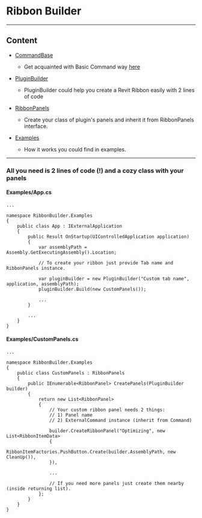 # Ribbon Builder

---

## Content

- [CommandBase](https://github.com/novikov-ai/revit-ribbon-builder/tree/main/RibbonBuilder/CommandBase)
    - Get acquainted with Basic Command way [here](https://github.com/novikov-ai/revit-basic-command)
    
- [PluginBuilder](https://github.com/novikov-ai/revit-ribbon-builder/blob/main/RibbonBuilder/PluginBuilder.cs)
    - PluginBuilder could help you create a Revit Ribbon easily with 2 lines of code

- [RibbonPanels](https://github.com/novikov-ai/revit-ribbon-builder/blob/main/RibbonBuilder/RibbonPanels.cs)
    - Create your class of plugin's panels and inherit it from RibbonPanels interface.
  
- [Examples](https://github.com/novikov-ai/revit-ribbon-builder/tree/main/RibbonBuilder/Examples)
    - How it works you could find in examples.

---

### All you need is 2 lines of code (!) and a cozy class with your panels

#### Examples/App.cs
~~~
...

namespace RibbonBuilder.Examples
{
    public class App : IExternalApplication
    {
        public Result OnStartup(UIControlledApplication application)
        {
            var assemblyPath = Assembly.GetExecutingAssembly().Location;

            // To create your ribbon just provide Tab name and RibbonPanels instance. 
            
            var pluginBuilder = new PluginBuilder("Custom tab name", application, assemblyPath);
            pluginBuilder.Build(new CustomPanels());

            ...
        }
        
        ...
    }
}
~~~
#### Examples/CustomPanels.cs

~~~
...

namespace RibbonBuilder.Examples
{
    public class CustomPanels : RibbonPanels
    {
        public IEnumerable<RibbonPanel> CreatePanels(PluginBuilder builder)
        {
            return new List<RibbonPanel>
            {
                // Your custom ribbon panel needs 2 things:
                // 1) Panel name
                // 2) ExternalCommand instance (inherit from Command)
                
                builder.CreateRibbonPanel("Optimizing", new List<RibbonItemData>
                {
                    RibbonItemFactories.PushButton.Create(builder.AssemblyPath, new CleanUp()),
                }),
                
                ...
                
                // If you need more panels just create them nearby (inside returning list).
            };
        }
    }
}
~~~
